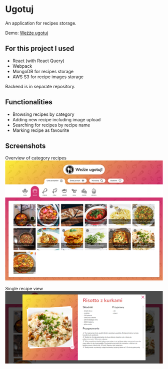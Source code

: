 # Ugotuj

An application for recipes storage.

Demo: [Weźże ugotuj](https://wjola.github.io/ugotuj)

## For this project I used
* React (with React Query)
* Webpack
* MongoDB for recipes storage
* AWS S3 for recipe images storage

Backend is in separate repository.

## Functionalities
* Browsing recipes by category
* Adding new recipe including image upload
* Searching for recipes by recipe name
* Marking recipe as favourite

## Screenshots
Overview of category recipes
![ugotuj-desktop-home.png](/ugotuj-desktop-home.png)

Single recipe view
![ugotuj-desktop-recipe.png](/ugotuj-desktop-recipe.png)
